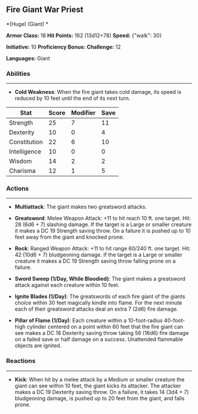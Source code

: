 ## Fire Giant War Priest
*(Huge) (Giant) *

**Armor Class:** 18
**Hit Points:** 162 (13d12+78)
**Speed:** {"walk": 30}

**Initiative:** 10
**Proficiency Bonus:**
**Challenge:** 12

**Languages:** Giant

### Abilities
 --- 
- **Cold Weakness**: When the fire giant takes cold damage, its speed is reduced by 10 feet until the end of its next turn.



| Stat | Score | Modifier | Save |
| ---- | ---- | ---- | ---- |
| Strength | 25 | 7 | 11 |
| Dexterity | 10 | 0 | 4 |
| Constitution | 22 | 6 | 10 |
| Intelligence | 10 | 0 | 0 |
| Wisdom | 14 | 2 | 2 |
| Charisma | 12 | 1 | 5 |

### Actions
 --- 
- **Multiattack**: The giant makes two greatsword attacks.

- **Greatsword**: Melee Weapon Attack: +11 to hit  reach 10 ft.  one target. Hit: 28 (6d6 + 7) slashing damage. If the target is a Large or smaller creature  it makes a DC 19 Strength saving throw. On a failure  it is pushed up to 10 feet away from the giant and knocked prone.

- **Rock**: Ranged Weapon Attack: +11 to hit  range 60/240 ft.  one target. Hit: 42 (10d6 + 7) bludgeoning damage. If the target is a Large or smaller creature  it makes a DC 19 Strength saving throw  falling prone on a failure.

- **Sword Sweep (1/Day, While Bloodied)**: The giant makes a greatsword attack against each creature within 10 feet.

- **Ignite Blades (1/Day)**: The greatswords of each fire giant of the giants choice within 30 feet magically kindle into flame. For the next minute  each of their greatsword attacks deal an extra 7 (2d6) fire damage.

- **Pillar of Flame (1/Day)**: Each creature within a 10-foot-radius  40-foot-high cylinder centered on a point within 60 feet that the fire giant can see makes a DC 18 Dexterity saving throw  taking 56 (16d6) fire damage on a failed save or half damage on a success. Unattended flammable objects are ignited.

### Reactions
 --- 
- **Kick**: When hit by a melee attack by a Medium or smaller creature the giant can see within 10 feet, the giant kicks its attacker. The attacker makes a DC 19 Dexterity saving throw. On a failure, it takes 14 (3d4 + 7) bludgeoning damage, is pushed up to 20 feet from the giant, and falls prone.

